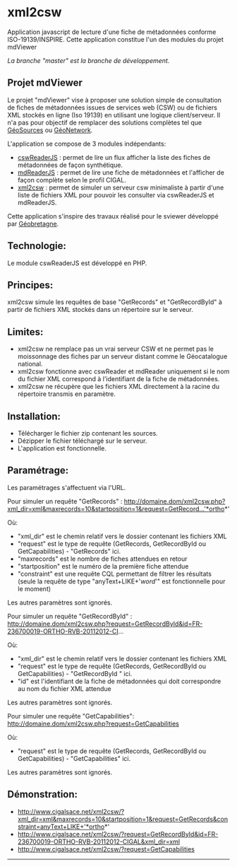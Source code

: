 # xml2csw

Application javascript de lecture d'une fiche de métadonnées conforme ISO-19139/INSPIRE.
Cette application constitue l'un des modules du projet mdViewer

*La branche "master" est la branche de développement.*

## Projet mdViewer

Le projet "mdViewer" vise à proposer une solution simple de consultation de fiches de métadonnées issues de services web (CSW) ou de fichiers XML stockés en ligne (Iso 19139) en utilisant une logique client/serveur.
Il n'a pas pour objectif de remplacer des solutions complètes tel que [GéoSources][1] ou [GéoNetwork][2].

L'application se compose de 3 modules indépendants:

* [cswReaderJS][3] : permet de lire un flux afficher la liste des fiches de métadonnées de façon synthétique.
* [mdReaderJS][4] : permet de lire une fiche de métadonnées et l'afficher de façon complète selon le profil CIGAL.
* [xml2csw][5] : permet de simuler un serveur csw minimaliste à partir d'une liste de fichiers XML pour pouvoir les consulter via cswReaderJS et mdReaderJS.

Cette application s'inspire des travaux réalisé pour le sviewer développé par [Géobretagne][6].

## Technologie:

Le module cswReaderJS est développé en PHP.

## Principes:

xml2csw simule les requêtes de base "GetRecords" et "GetRecordById" à partir de fichiers XML stockés dans un répertoire sur le serveur.

## Limites:

* xml2csw ne remplace pas un vrai serveur CSW et ne permet pas le moissonnage des fiches par un serveur distant comme le Géocatalogue national.
* xml2csw fonctionne avec cswReader et mdReader uniquement si le nom du fichier XML correspond à l'identifiant de la fiche de métadonnées.
* xml2csw ne récupère que les fichiers XML directement à la racine du répertoire transmis en paramètre.

## Installation:

* Télécharger le fichier zip contenant les sources.
* Dézipper le fichier téléchargé sur le serveur.
* L'application est fonctionnelle.

## Paramétrage:

Les paramétrages s'affectuent via l'URL.

Pour simuler un requête "GetRecords" : http://domaine.dom/xml2csw.php?xml_dir=xml&maxrecords=10&startposition=1&request=GetRecord...'*ortho*'

Où:
* "xml_dir" est le chemin relatif vers le dossier contenant les fichiers XML
* "request" est le type de requête (GetRecords, GetRecordById ou GetCapabilities) - "GetRecords" ici.
* "maxrecords" est le nombre de fiches attendues en retour
* "startposition" est le numéro de la première fiche attendue
* "constraint" est une requête CQL permettant de filtrer les résultats (seule la requête de type "anyText+LIKE+'*word*'" est fonctionnelle pour le moment)

Les autres paramètres sont ignorés.

Pour simuler un requête "GetRecordById" : http://domaine.dom/xml2csw.php?request=GetRecordById&id=FR-236700019-ORTHO-RVB-20112012-CI...

Où:
* "xml_dir" est le chemin relatif vers le dossier contenant les fichiers XML
* "request" est le type de requête (GetRecords, GetRecordById ou GetCapabilities) - "GetRecordById " ici.
* "id" est l'identifiant de la fiche de métadonnées qui doit correspondre au nom du fichier XML attendue

Les autres paramètres sont ignorés.

Pour simuler une requête "GetCapabilities": http://domaine.dom/xml2csw.php?request=GetCapabilities

Où:
* "request" est le type de requête (GetRecords, GetRecordById ou GetCapabilities) - "GetCapabilities" ici.

Les autres paramètres sont ignorés.

## Démonstration:

* http://www.cigalsace.net/xml2csw/?xml_dir=xml&maxrecords=10&startposition=1&request=GetRecords&constraint=anyText+LIKE+'*ortho*'
* http://www.cigalsace.net/xml2csw/?request=GetRecordById&id=FR-236700019-ORTHO-RVB-20112012-CIGAL&xml_dir=xml
* http://www.cigalsace.net/xml2csw/?request=GetCapabilities

---
[1]: http://www.geosource.fr/ "GéoSources"
[2]: http://geonetwork-opensource.org/ "GéoNetwork"
[3]: https://github.com/cigalsace/cswReaderJS
[4]: https://github.com/cigalsace/mdReaderJS
[5]: https://github.com/cigalsace/xml2csw
[6]: http://geobretagne.fr/